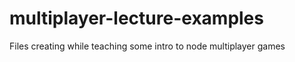 multiplayer-lecture-examples
============================

Files creating while teaching some intro to node multiplayer games